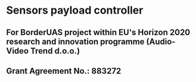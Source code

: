 # Sensors payload controller

## For BorderUAS project within EU's Horizon 2020 research and innovation programme (Audio-Video Trend d.o.o.)

## Grant Agreement No.: 883272
